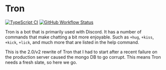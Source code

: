 # Tron

[![TypeScript CI](https://github.com/4lch4/Tron/actions/workflows/typescript.yml/badge.svg)](https://github.com/4lch4/Tron/actions/workflows/typescript.yml)
[![GitHub Workflow Status](https://img.shields.io/github/workflow/status/4lch4/Tron/CodeQL?label=CodeQL)](https://github.com/4lch4/Tron/security/code-scanning)

Tron is a bot that is primarily used with Discord. It has a number of commands that make chatting a
bit more enjoyable. Such as `+hug`, `+kiss`, `+kick`, `+lick`, and much more that are listed in
the help command.

This is the 2.0/v2 rewrite of Tron that I had to start after a recent failure on the production server caused the mongo DB to go corrupt. This means Tron needs a fresh slate, so here we go.
